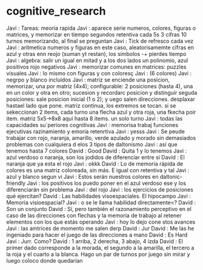 # cognitive_research

Javi  : Tareas: meoria rapida
Javi  : aparece serie numeros, colores, figuras o matrices, y memorizar en tiempo segundos retentiva cada 5s 3 cifras 10 turnos memorizando, al final se preguntan
Javi  : Tick de refresco cada vez
Javi  : aritmetica numeros y figuras en este caso, aleatorisamemte cifras en azul y otras enn reojo (suman yt restan), los simbolos -+ pierdes tiempo
Javi  : algebra: salir un igual en mitad y a los dos lados un polinomio, azul positivos rojo negativos
Javi  : memorizar comunes en matrices: puzzles visuales
Javi  : lo mismo con figuras y con coloresç
Javi  : (6 colores)
Javi  : negrpo y blanco incluidos
Javi  : matriz se enciende una posicion, memorizar, una por matriz (4x4);  configurable: 2 posiciones (hasta 4), una en un color y otra en otro; sucesion y recordarc posicion y distinguir seguda posiciones: sale posicion inicial (1 o 2); y uego salen direcciones. desplaxar hastael lado que pone.  matriz continua, los extremos se tocan. si se sekeccionan 2 items, cada turno una flecha azul y otra roja, una fkecha poir item. matriz 5x5->8x8 aqui hasta 8 items. un solo turno
Javi  : todas las capacidades su`periores cognitivas
Javi  : memorisa trabaj funciones ejecutivas razinamiento y emoria retenrtiva
Javi  : yesss
Javi  : Se peude trabajar con rojo, naranja, amarillo, verde azulado y morado sin demasiados problemas con cualquiera d elos 3 tipos de daltonismo
Javi  : así que tenemos hasta 7 colores
David : Good
David : Quita 1 y lo tenemos
Javi  : azul verdoso o naranja, son los jodidos de diferenciar entre si
David : El naranja que ya esta el rojo
Javi  : okkk
David : Lo de memoria rápida de colores es una matriz coloreada, sin más. E igual con retentiva y tal
Javi  : azul y blanco segun vi
Javi  : Estos serán nuestros colores en daltonic-friendly
Javi  : los positivos los puedo poner en el azul verdoso ese y los diferenciarán sin problema
Javi  : del rojo
Javi  : los ejercicios de posiciones qué ejercitan?
David : Las habilidades visoespaciales. El hipocampo
Javi  : Memoria visioespacial?
Javi  : o se le llama habilidad directamente<?
David : Son un conjunto
David : Sí, pero también el razonamiento perceptivo en el caso de las direcciones con flechas y la memoria de trabajo al retener elementos con los que estás operando
Javi  : hoy lo dejo cone stos avances
Javi  : las amtrices de momento me salen derp
David : Jur
David : Me las he ingeniado para hacer el juego de las direcciones a mano
David : Es Hard
Javi  : Jurr. Como?
David : 1 arriba, 2 derecha, 3 abajo, 4 izda
David : El primer dado corresponde a la morada, el segundo a la amarilla, el tercero a la roja y el cuarto a la blanca. Hago un par de turnos por juego sin mirar y luego coloco donde quedarían